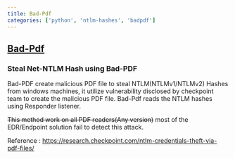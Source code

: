 ```yaml
---
title: Bad-Pdf
categories: ['python', 'ntlm-hashes', 'badpdf']
---
```

## [Bad-Pdf](https://github.com/deepzec/Bad-Pdf)

### Steal Net-NTLM Hash using Bad-PDF


Bad-PDF create malicious PDF file to steal NTLM(NTLMv1/NTLMv2) Hashes from windows machines, it utilize vulnerability disclosed by checkpoint team to create the malicious PDF file. Bad-Pdf reads the NTLM hashes using Responder listener.

~~This method work on all PDF readers(Any version)~~  most of the EDR/Endpoint solution fail to detect this attack.

Reference : https://research.checkpoint.com/ntlm-credentials-theft-via-pdf-files/
